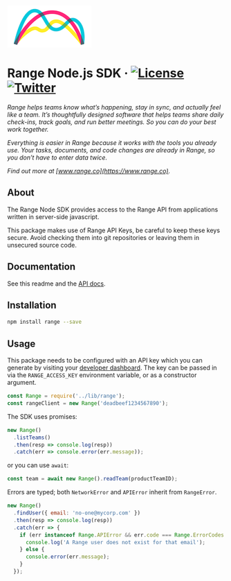 ![Range Logo](./img/range-arch.png)

# Range Node.js SDK &middot; [![License](https://img.shields.io/github/license/range-labs/range-node.svg)](https://github.com/range-labs/range-node/blob/master/LICENSE) [![Twitter](https://img.shields.io/twitter/follow/rangelabs.svg?style=social)](https://twitter.com/rangelabs)

_Range helps teams know what’s happening, stay in sync, and actually feel like a team. It’s
thoughtfully designed software that helps teams share daily check-ins, track goals, and run better
meetings. So you can do your best work together._

_Everything is easier in Range because it works with the tools you already use. Your tasks,
documents, and code changes are already in Range, so you don’t have to enter data twice._

_Find out more at [www.range.co](https://www.range.co)._

## About

The Range Node SDK provides access to the Range API from applications written in server-side
javascript.

This package makes use of Range API Keys, be careful to keep these keys secure. Avoid checking them
into git repositories or leaving them in unsecured source code.

## Documentation

See this readme and the [API docs](http://www.range.co/docs/api).

## Installation

```bash
npm install range --save
```

## Usage

This package needs to be configured with an API key which you can generate by visiting your
[developer dashboard](https://range.co/_/settings/developer). The key can be passed in via the
`RANGE_ACCESS_KEY` environment variable, or as a constructor argument.

```js
const Range = require('../lib/range');
const rangeClient = new Range('deadbeef1234567890');
```

The SDK uses promises:

```js
new Range()
  .listTeams()
  .then(resp => console.log(resp))
  .catch(err => console.error(err.message));
```

or you can use `await`:

```js
const team = await new Range().readTeam(productTeamID);
```

Errors are typed; both `NetworkError` and `APIError` inherit from `RangeError`.

```js
new Range()
  .findUser({ email: 'no-one@mycorp.com' })
  .then(resp => console.log(resp))
  .catch(err => {
    if (err instanceof Range.APIError && err.code === Range.ErrorCodes.NOT_FOUND) {
      console.log('A Range user does not exist for that email');
    } else {
      console.error(err.message);
    }
  });
```
